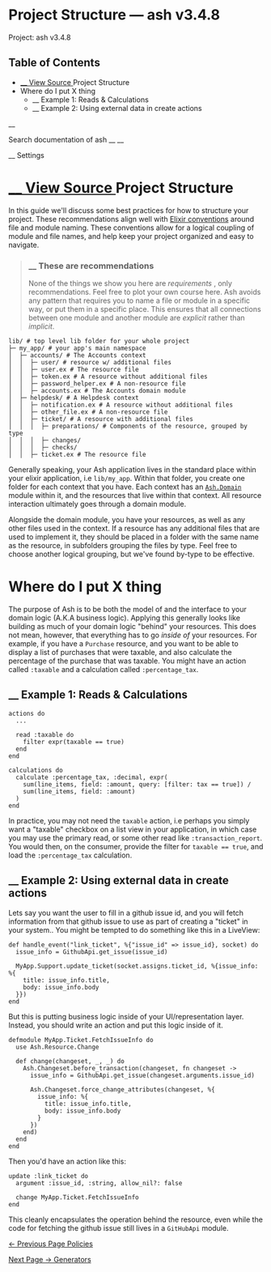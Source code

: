 # Project Structure — ash v3.4.8

Project: ash v3.4.8

## Table of Contents

- [ __ View Source ](external_link) Project Structure
- Where do I put X thing
  - __ Example 1: Reads & Calculations
  - __ Example 2: Using external data in create actions

__

Search documentation of ash __ __

__ Settings

#  [ __ View Source ](external_link) Project Structure

In this guide we'll discuss some best practices for how to structure your project. These recommendations align well with [Elixir conventions](external_link) around file and module naming. These conventions allow for a logical coupling of module and file names, and help keep your project organized and easy to navigate.

> ###  __ These are recommendations
> 
> None of the things we show you here are _requirements_ , only recommendations. Feel free to plot your own course here. Ash avoids any pattern that requires you to name a file or module in a specific way, or put them in a specific place. This ensures that all connections between one module and another module are _explicit_ rather than _implicit_.
    
    
    lib/ # top level lib folder for your whole project
    ├─ my_app/ # your app's main namespace
    │  ├─ accounts/ # The Accounts context
    │  │  ├─ user/ # resource w/ additional files
    │  │  ├─ user.ex # The resource file
    │  │  ├─ token.ex # A resource without additional files
    │  │  ├─ password_helper.ex # A non-resource file
    │  │  ├─ accounts.ex # The Accounts domain module
    │  ├─ helpdesk/ # A Helpdesk context
    │  │  ├─ notification.ex # A resource without additional files
    │  │  ├─ other_file.ex # A non-resource file
    │  │  ├─ ticket/ # A resource with additional files
    │  │  │  ├─ preparations/ # Components of the resource, grouped by type
    │  │  │  ├─ changes/
    │  │  │  ├─ checks/
    │  │  ├─ ticket.ex # The resource file

Generally speaking, your Ash application lives in the standard place within your elixir application, i.e `lib/my_app`. Within that folder, you create one folder for each context that you have. Each context has an [`Ash.Domain`](external_link) module within it, and the resources that live within that context. All resource interaction ultimately goes through a domain module.

Alongside the domain module, you have your resources, as well as any other files used in the context. If a resource has any additional files that are used to implement it, they should be placed in a folder with the same name as the resource, in subfolders grouping the files by type. Feel free to choose another logical grouping, but we've found by-type to be effective.

# Where do I put X thing

The purpose of Ash is to be both the model of and the interface to your domain logic (A.K.A business logic). Applying this generally looks like building as much of your domain logic "behind" your resources. This does not mean, however, that everything has to go _inside of_ your resources. For example, if you have a `Purchase` resource, and you want to be able to display a list of purchases that were taxable, and also calculate the percentage of the purchase that was taxable. You might have an action called `:taxable` and a calculation called `:percentage_tax`.

##  __ Example 1: Reads & Calculations
    
    
    actions do
      ...
    
      read :taxable do
        filter expr(taxable == true)
      end
    end
    
    calculations do
      calculate :percentage_tax, :decimal, expr(
        sum(line_items, field: :amount, query: [filter: tax == true]) /
        sum(line_items, field: :amount)
      )
    end

In practice, you may not need the `taxable` action, i.e perhaps you simply want a "taxable" checkbox on a list view in your application, in which case you may use the primary read, or some other read like `:transaction_report`. You would then, on the consumer, provide the filter for `taxable == true`, and load the `:percentage_tax` calculation.

##  __ Example 2: Using external data in create actions

Lets say you want the user to fill in a github issue id, and you will fetch information from that github issue to use as part of creating a "ticket" in your system.. You might be tempted to do something like this in a LiveView:
    
    
    def handle_event("link_ticket", %{"issue_id" => issue_id}, socket) do
      issue_info = GithubApi.get_issue(issue_id)
    
      MyApp.Support.update_ticket(socket.assigns.ticket_id, %{issue_info: %{
        title: issue_info.title,
        body: issue_info.body
      }})
    end

But this is putting business logic inside of your UI/representation layer. Instead, you should write an action and put this logic inside of it.
    
    
    defmodule MyApp.Ticket.FetchIssueInfo do
      use Ash.Resource.Change
    
      def change(changeset, _, _) do
        Ash.Changeset.before_transaction(changeset, fn changeset ->
          issue_info = GithubApi.get_issue(changeset.arguments.issue_id)
    
          Ash.Changeset.force_change_attributes(changeset, %{
            issue_info: %{
              title: issue_info.title,
              body: issue_info.body
            }
          })
        end)
      end
    end

Then you'd have an action like this:
    
    
    update :link_ticket do
      argument :issue_id, :string, allow_nil?: false
    
      change MyApp.Ticket.FetchIssueInfo
    end

This cleanly encapsulates the operation behind the resource, even while the code for fetching the github issue still lives in a `GitHubApi` module.

[ ← Previous Page  Policies  ](external_link)

[ Next Page →  Generators  ](external_link)
